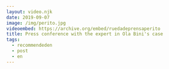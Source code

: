 ```yaml
---
layout: video.njk
date: 2019-09-07
image: /img/perito.jpg
videoembed: https://archive.org/embed/ruedadeprensaperito
title: Press conference with the expert in Ola Bini's case
tags:
  - recommendeden
  - post
  - en
---
```

